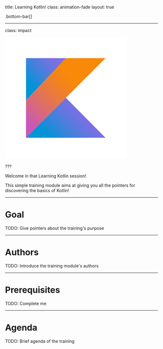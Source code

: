 title: Learning Kotlin!
class: animation-fade
layout: true

<!-- This slide will serve as the base layout for all your slides -->
.bottom-bar[]

---

class: impact

![](assets/kotlin_logo.png)

???

Welcome in that Learning Kotlin session!

This simple training module aims at giving you all the pointers for discovering the basics of Kotlin!

---
 
# Goal
 
TODO: Give pointers about the training's purpose 

---
 
# Authors

TODO: Introduce the training module's authors

---

# Prerequisites

TODO: Complete me

---

# Agenda

TODO: Brief agenda of the training

